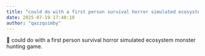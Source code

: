 ```yaml
---
title: "could do with a first person survival horror simulated ecosystem monster hunting game"
date: 2025-07-19 17:48:18
author: "qazzquimby"
---
```


💭 could do with a first person survival horror simulated ecosystem monster hunting game.